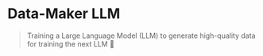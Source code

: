 # Data-Maker LLM

> Training a Large Language Model (LLM) to generate high-quality data for training the next LLM 🚀
